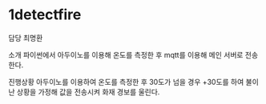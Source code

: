 # 1detectfire

담당
최명환

소개
파이썬에서 아두이노를 이용해 온도를 측정한 후 mqtt를 이용해 메인 서버로 전송한다.

진행상황
아두이노를 이용하여 온도를 측정한 후 30도가 넘을 경우 +30도를 하여 불이 난 상황을 가정해 값을 전송시켜 화재 경보를 울린다.
